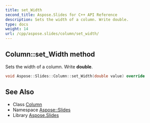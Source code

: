 ```yaml
---
title: set_Width
second_title: Aspose.Slides for C++ API Reference
description: Sets the width of a column. Write double.
type: docs
weight: 14
url: /cpp/aspose.slides/column/set_width/
---
```

## Column::set_Width method


Sets the width of a column. Write **double**.

```cpp
void Aspose::Slides::Column::set_Width(double value) override
```

## See Also

* Class [Column](../)
* Namespace [Aspose::Slides](../../)
* Library [Aspose.Slides](../../../)
